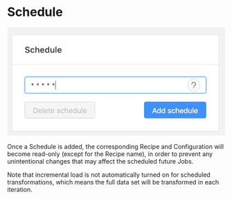 # Schedule
![schedule](schedule.png)

Once a Schedule is added, the corresponding Recipe and Configuration will become read-only (except for the Recipe name), in order to prevent any unintentional changes that may affect the scheduled future Jobs. 

Note that incremental load is not automatically turned on for scheduled transformations, which means the full data set will be transformed in each iteration.